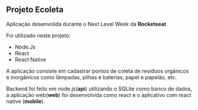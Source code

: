 ## Projeto Ecoleta

Aplicação desenvolida durante o Next Level Week da **Rocketseat**

Foi utilizado neste projeto:
- Node.Js
- React
- React Native

A aplicação consiste em cadastrar pontos de coleta de resíduos orgânicos e inorgânicos como lâmpadas, pilhas e baterias, papel e papelão, etc.

Backend foi feito em node.js(**api**) utilizando o SQLite como banco de dados, a aplicação web(**web**) foi desenvolvida como react e o aplicativo com react native (**mobile**).